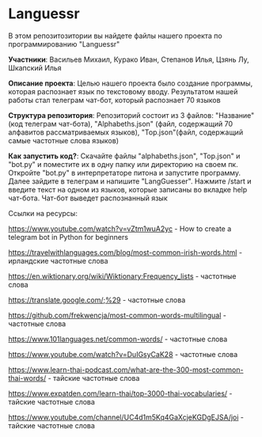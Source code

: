 # Languessr
В этом репозитозитории вы найдете файлы нашего проекта по программированию "Languessr"

**Участники**: Васильев Михаил, Курако Иван, Степанов Илья, Цзянь Лу, Шкапский Илья

**Описание проекта**: Целью нашего проекта было создание программы, которая распознает язык по текстовому вводу. Результатом нашей работы стал телеграм чат-бот, который распознает 70 языков

**Структура репозитория**: Репозиторий состоит из 3 файлов: "Название" (код телеграм чат-бота), "Alphabeths.json" (файл, содержащий 70 алфавитов рассматриваемых языков), "Top.json"(файл, содержащий самые частотные слова языков)

**Как запустить код?**: Скачайте файлы "alphabeths.json", "Top.json" и "bot.py" и поместите их в одну папку или директорию на своем пк. Откройте "bot.py" в интерпретаторе питона и запустите программу. Далее зайдите в телеграм и напишите "LangGuesser". Нажмите /start и введите текст на одном из языков, которые записаны во вкладке help чат-бота. Чат-бот выведет распознанный язык

Ссылки на ресурсы:

https://www.youtube.com/watch?v=vZtm1wuA2yc - How to create a telegram bot in Python for beginners

https://travelwithlanguages.com/blog/most-common-irish-words.html - ирландские частотные слова

https://en.wiktionary.org/wiki/Wiktionary:Frequency_lists - частотные слова

https://translate.google.com/;%29 - частотные слова

https://github.com/frekwencja/most-common-words-multilingual - частотные слова

https://www.101languages.net/common-words/ - частотные слова

https://www.youtube.com/watch?v=DuIGsyCaK28 - частотные слова

https://www.learn-thai-podcast.com/what-are-the-300-most-common-thai-words/ - тайские частотные слова

https://www.expatden.com/learn-thai/top-3000-thai-vocabularies/ - тайские частотные слова

https://www.youtube.com/channel/UC4d1m5Kq4GaXcjeKGDgEJSA/joi - тайские частотные слова

